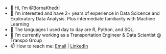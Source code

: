 - 👋 Hi, I’m @BornaKhedri
- 👀 I’m interested and have 2+ years of experience in Data Scicence and Exploratory Data Analysis. Plus intermediate familiarity with Machine Learning 
- 💞️ The languages I used day to day are R, Python, and SQL.
- 🌱 I’m currently working as a Transportation Engineer & Data Scientist @ Transpo Group
- 📫 How to reach me: [Email](mailto:borna.khedri@gmail.com) | [LinkedIn](https://www.linkedin.com/in/borna-khedri)

<!---
BornaKhedri/BornaKhedri is a ✨ special ✨ repository because its `README.md` (this file) appears on your GitHub profile.
You can click the Preview link to take a look at your changes.
--->
